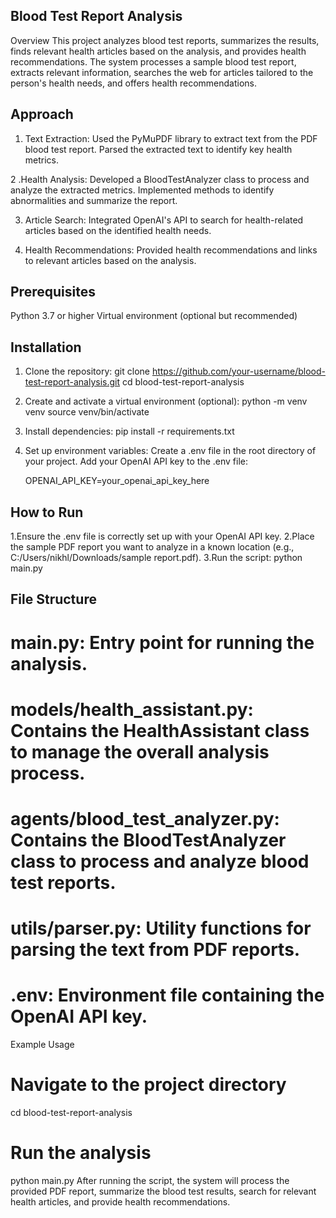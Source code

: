 ##        Blood Test Report Analysis
Overview
This project analyzes blood test reports, summarizes the results, finds relevant health articles based on the analysis, and provides health recommendations. The system processes a sample blood test report, extracts relevant information, searches the web for articles tailored to the person's health needs, and offers health recommendations.

## Approach
1. Text Extraction:
      Used the PyMuPDF library to extract text from the PDF blood test report.
      Parsed the extracted text to identify key health metrics.
   
2 .Health Analysis:
      Developed a BloodTestAnalyzer class to process and analyze the extracted metrics.
      Implemented methods to identify abnormalities and summarize the report.
      
3. Article Search:
      Integrated OpenAI's API to search for health-related articles based on the identified health needs.
   
5. Health Recommendations:
     Provided health recommendations and links to relevant articles based on the analysis.

   
## Prerequisites
Python 3.7 or higher
Virtual environment (optional but recommended)


## Installation
1.  Clone the repository:
      git clone https://github.com/your-username/blood-test-report-analysis.git
      cd blood-test-report-analysis

2.  Create and activate a virtual environment (optional):
      python -m venv venv
      source venv/bin/activate
    
3. Install dependencies:
      pip install -r requirements.txt

4. Set up environment variables:
     Create a .env file in the root directory of your project.
     Add your OpenAI API key to the .env file:

     OPENAI_API_KEY=your_openai_api_key_here

   
##  How to Run
1.Ensure the .env file is correctly set up with your OpenAI API key.
2.Place the sample PDF report you want to analyze in a known location (e.g., C:/Users/nikhl/Downloads/sample report.pdf).
3.Run the script:
python main.py


 ## File Structure
# main.py: Entry point for running the analysis.
# models/health_assistant.py: Contains the HealthAssistant class to manage the overall analysis process.
# agents/blood_test_analyzer.py: Contains the BloodTestAnalyzer class to process and analyze blood test reports.
# utils/parser.py: Utility functions for parsing the text from PDF reports.
# .env: Environment file containing the OpenAI API key.
Example Usage

# Navigate to the project directory
cd blood-test-report-analysis

# Run the analysis
python main.py
After running the script, the system will process the provided PDF report, summarize the blood test results, search for relevant health articles, and provide health recommendations.

